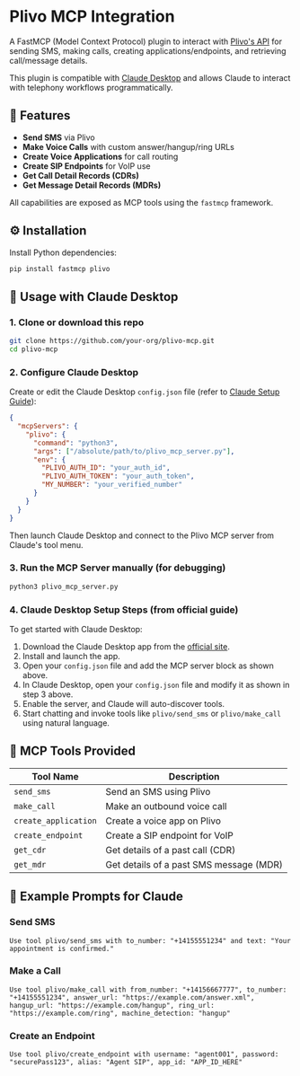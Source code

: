 # Plivo MCP Integration

A FastMCP (Model Context Protocol) plugin to interact with [Plivo's API](https://www.plivo.com/) for sending SMS, making calls, creating applications/endpoints, and retrieving call/message details.

This plugin is compatible with [Claude Desktop](https://modelcontextprotocol.io/quickstart/user) and allows Claude to interact with telephony workflows programmatically.

## 🚀 Features

- **Send SMS** via Plivo
- **Make Voice Calls** with custom answer/hangup/ring URLs
- **Create Voice Applications** for call routing
- **Create SIP Endpoints** for VoIP use
- **Get Call Detail Records (CDRs)**
- **Get Message Detail Records (MDRs)**

All capabilities are exposed as MCP tools using the `fastmcp` framework.

## ⚙️ Installation

Install Python dependencies:

```bash
pip install fastmcp plivo
```

## 📂 Usage with Claude Desktop

### 1. Clone or download this repo

```bash
git clone https://github.com/your-org/plivo-mcp.git
cd plivo-mcp
```

### 2. Configure Claude Desktop

Create or edit the Claude Desktop `config.json` file (refer to [Claude Setup Guide](https://modelcontextprotocol.io/quickstart/user)):

```json
{
  "mcpServers": {
    "plivo": {
      "command": "python3",
      "args": ["/absolute/path/to/plivo_mcp_server.py"],
      "env": {
        "PLIVO_AUTH_ID": "your_auth_id",
        "PLIVO_AUTH_TOKEN": "your_auth_token",
        "MY_NUMBER": "your_verified_number"
      }
    }
  }
}
```

Then launch Claude Desktop and connect to the Plivo MCP server from Claude's tool menu.

### 3. Run the MCP Server manually (for debugging)

```bash
python3 plivo_mcp_server.py
```

### 4. Claude Desktop Setup Steps (from official guide)

To get started with Claude Desktop:

1. Download the Claude Desktop app from the [official site](https://modelcontextprotocol.io/quickstart/user#downloads).
2. Install and launch the app.
3. Open your `config.json` file and add the MCP server block as shown above.
4. In Claude Desktop, open your `config.json` file and modify it as shown in step 3 above.
5. Enable the server, and Claude will auto-discover tools.
6. Start chatting and invoke tools like `plivo/send_sms` or `plivo/make_call` using natural language.

## 📝 MCP Tools Provided

| Tool Name            | Description                             |
|----------------------|-----------------------------------------|
| `send_sms`           | Send an SMS using Plivo                 |
| `make_call`          | Make an outbound voice call             |
| `create_application` | Create a voice app on Plivo             |
| `create_endpoint`    | Create a SIP endpoint for VoIP          |
| `get_cdr`            | Get details of a past call (CDR)        |
| `get_mdr`            | Get details of a past SMS message (MDR) |

## 🔧 Example Prompts for Claude

### Send SMS

```text
Use tool plivo/send_sms with to_number: "+14155551234" and text: "Your appointment is confirmed."
```

### Make a Call

```text
Use tool plivo/make_call with from_number: "+14156667777", to_number: "+14155551234", answer_url: "https://example.com/answer.xml", hangup_url: "https://example.com/hangup", ring_url: "https://example.com/ring", machine_detection: "hangup"
```

### Create an Endpoint

```text
Use tool plivo/create_endpoint with username: "agent001", password: "securePass123", alias: "Agent SIP", app_id: "APP_ID_HERE"
```
